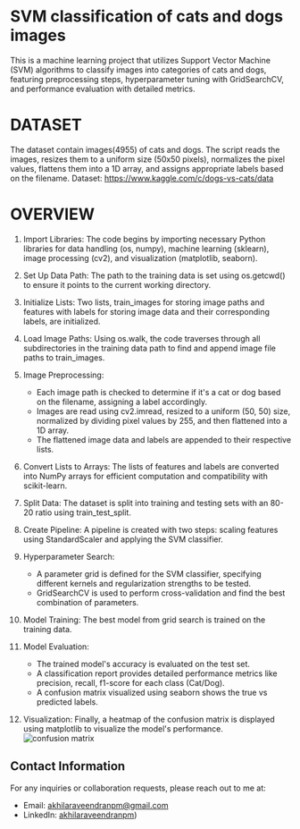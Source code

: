 # SVM classification of cats and dogs images
 This is a machine learning project that utilizes Support Vector Machine (SVM) algorithms to classify images into categories of cats and dogs, featuring preprocessing steps, hyperparameter tuning with GridSearchCV, and performance evaluation with detailed metrics.
 # DATASET
 The dataset contain images(4955) of cats and dogs. The script reads the images, resizes them to a uniform size (50x50 pixels), normalizes the pixel values, flattens them into a 1D array, and assigns appropriate labels based on the filename.
 Dataset: https://www.kaggle.com/c/dogs-vs-cats/data
 # OVERVIEW
 1. Import Libraries: The code begins by importing necessary Python libraries for data handling (os, numpy), machine learning (sklearn), image processing (cv2), and visualization (matplotlib, seaborn).

2. Set Up Data Path: The path to the training data is set using os.getcwd() to ensure it points to the current working directory.

3. Initialize Lists: Two lists, train_images for storing image paths and features with labels for storing image data and their corresponding labels, are initialized.

4. Load Image Paths: Using os.walk, the code traverses through all subdirectories in the training data path to find and append image file paths to train_images.

5. Image Preprocessing:
   - Each image path is checked to determine if it's a cat or dog based on the filename, assigning a label accordingly.
   - Images are read using cv2.imread, resized to a uniform (50, 50) size, normalized by dividing pixel values by 255, and then flattened into a 1D array.
   - The flattened image data and labels are appended to their respective lists.

6. Convert Lists to Arrays: The lists of features and labels are converted into NumPy arrays for efficient computation and compatibility with scikit-learn.

7. Split Data: The dataset is split into training and testing sets with an 80-20 ratio using train_test_split.

8. Create Pipeline: A pipeline is created with two steps: scaling features using StandardScaler and applying the SVM classifier.

9. Hyperparameter Search:
   - A parameter grid is defined for the SVM classifier, specifying different kernels and regularization strengths to be tested.
   - GridSearchCV is used to perform cross-validation and find the best combination of parameters.

10. Model Training: The best model from grid search is trained on the training data.

11. Model Evaluation:
    - The trained model's accuracy is evaluated on the test set.
    - A classification report provides detailed performance metrics like precision, recall, f1-score for each class (Cat/Dog).
    - A confusion matrix visualized using seaborn shows the true vs predicted labels.

12. Visualization: Finally, a heatmap of the confusion matrix is displayed using matplotlib to visualize the model's performance.
![confusion matrix](https://github.com/Akhila-04-03/PRODIGY_ML_03/assets/159133840/6c9e9b99-5265-4049-b1fd-27ec860813b0)

## Contact Information
For any inquiries or collaboration requests, please reach out to me at:
- Email: [akhilaraveendranpm@gmail.com](akhilaraveendranpm@gmail.com)
- LinkedIn: [akhilaraveendranpm](https://www.linkedin.com/in/akhila-raveendran-pm))
